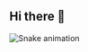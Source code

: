 ## Hi there 👋






![Snake animation](https://github.com/JuliaKristine/JuliaKristine/blob/output/github-contribution-grid-snake.svg)

